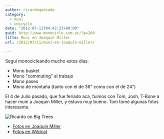 ```yaml
---
author: ricardoquesada
category:
  - muni
  - unicycle
date: "2012-07-11T04:42:23+00:00"
guid: http://www.monociclo.com.ar/?p=260
title: Muni en Joaquin Miller
url: /2012/07/11/muni-en-joaquin-miller/

---
```

Seguí monocicleando mucho estos días:

- Mono basket
- Mono "commuting" al trabajo
- Mono paseo
- Mono de montaña (tanto con el de 36" como con el de 24")

El 4 de Julio pasado, que fue feriado aca, fuimos con Tom, Josh, T-Bone a hacer muni a Joaquin Miller, y estuvo muy bueno. Tom tomó algunas fotos interesante.

![Ricardo on Big Trees](http://farm9.staticflickr.com/8023/7518281136_059a317ee0_z.jpg)

- [Fotos en Joaquin Miller](http://flickr.com/gp/tholub/1EAp82/ "Fotos en Joaquin Miller")
- [Fotos en Wildcat](http://flickr.com/gp/tholub/12j9g1/)
